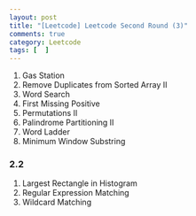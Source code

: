 ```yaml
---
layout: post
title: "[Leetcode] Leetcode Second Round (3)"
comments: true
category: Leetcode
tags: [  ]
---
```


1. Gas Station
1. Remove Duplicates from Sorted Array II
1. Word Search
1. First Missing Positive
1. Permutations II
1. Palindrome Partitioning II
1. Word Ladder
1. Minimum Window Substring

### 2.2

1. Largest Rectangle in Histogram
1. Regular Expression Matching
1. Wildcard Matching
